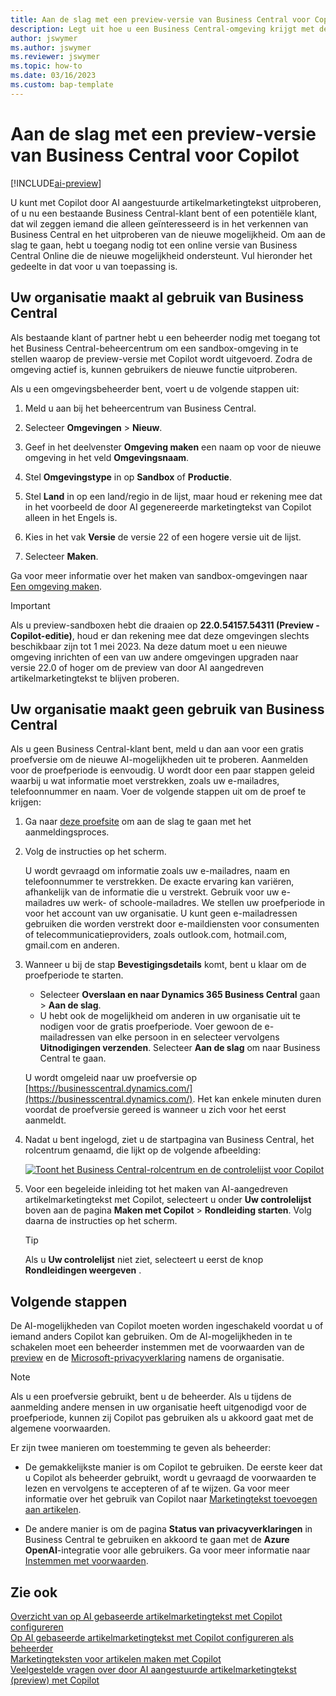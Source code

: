 ```yaml
---
title: Aan de slag met een preview-versie van Business Central voor Copilot
description: Legt uit hoe u een Business Central-omgeving krijgt met de nieuwe AI-mogelijkheid voor het genereren van tekstsuggesties voor artikel/product-beschrijvingen.
author: jswymer
ms.author: jswymer
ms.reviewer: jswymer
ms.topic: how-to
ms.date: 03/16/2023
ms.custom: bap-template
---
```


# <a name="get-started-with-a-business-central-preview-version-for-copilot" />Aan de slag met een preview-versie van Business Central voor Copilot

[!INCLUDE[ai-preview](includes/ai-preview.md)]

U kunt met Copilot door AI aangestuurde artikelmarketingtekst uitproberen, of u nu een bestaande Business Central-klant bent of een potentiële klant, dat wil zeggen iemand die alleen geïnteresseerd is in het verkennen van Business Central en het uitproberen van de nieuwe mogelijkheid. Om aan de slag te gaan, hebt u toegang nodig tot een online versie van Business Central Online die de nieuwe mogelijkheid ondersteunt. Vul hieronder het gedeelte in dat voor u van toepassing is.

## <a name="your-organization-already-uses-business-central" />Uw organisatie maakt al gebruik van Business Central

Als bestaande klant of partner hebt u een beheerder nodig met toegang tot het Business Central-beheercentrum om een sandbox-omgeving in te stellen waarop de preview-versie met Copilot wordt uitgevoerd. Zodra de omgeving actief is, kunnen gebruikers de nieuwe functie uitproberen.

Als u een omgevingsbeheerder bent, voert u de volgende stappen uit:

1. Meld u aan bij het beheercentrum van Business Central.
2. Selecteer **Omgevingen** > **Nieuw**.
3. Geef in het deelvenster **Omgeving maken** een naam op voor de nieuwe omgeving in het veld **Omgevingsnaam**.
4. Stel **Omgevingstype** in op **Sandbox** of **Productie**.
5. Stel **Land** in op een land/regio in de lijst, maar houd er rekening mee dat in het voorbeeld de door AI gegenereerde marketingtekst van Copilot alleen in het Engels is.
6. Kies in het vak **Versie** de versie 22 of een hogere versie uit de lijst.

   <!--
   > [!IMPORTANT]
   > You must use **22.0.54157.54311 (Preview - Copilot edition)** to experience Copilot.
   -->
7. Selecteer **Maken**.  

Ga voor meer informatie over het maken van sandbox-omgevingen naar [Een omgeving maken](/dynamics365/business-central/dev-itpro/administration/tenant-admin-center-environments#create-a-new-environment).

> [!IMPORTANT]
> Als u preview-sandboxen hebt die draaien op **22.0.54157.54311 (Preview - Copilot-editie)**, houd er dan rekening mee dat deze omgevingen slechts beschikbaar zijn tot 1 mei 2023. Na deze datum moet u een nieuwe omgeving inrichten of een van uw andere omgevingen upgraden naar versie 22.0 of hoger om de preview van door AI aangedreven artikelmarketingtekst te blijven proberen.

## <a name="your-organization-doesnt-use-business-central" />Uw organisatie maakt geen gebruik van Business Central

Als u geen Business Central-klant bent, meld u dan aan voor een gratis proefversie om de nieuwe AI-mogelijkheden uit te proberen. Aanmelden voor de proefperiode is eenvoudig. U wordt door een paar stappen geleid waarbij u wat informatie moet verstrekken, zoals uw e-mailadres, telefoonnummer en naam. Voer de volgende stappen uit om de proef te krijgen:

1. Ga naar [deze proefsite](https://go.microsoft.com/fwlink/?linkid=2227167) om aan de slag te gaan met het aanmeldingsproces.
2. Volg de instructies op het scherm.

   U wordt gevraagd om informatie zoals uw e-mailadres, naam en telefoonnummer te verstrekken. De exacte ervaring kan variëren, afhankelijk van de informatie die u verstrekt. <!--But here are a couple important points to be aware of as you run through the sign-up process:--> Gebruik voor uw e-mailadres uw werk- of schoole-mailadres. We stellen uw proefperiode in voor het account van uw organisatie. U kunt geen e-mailadressen gebruiken die worden verstrekt door e-maildiensten voor consumenten of telecommunicatieproviders, zoals outlook.com, hotmail.com, gmail.com en anderen.
   
   <!-- When you get to the option for **Country or region** be sure to set this **United States**.

      > [!IMPORTANT]
      > You must set **Country or region** to **United States**; otherwise the AI-powered item marketing text with Copilot won't be available in Business Central.  -->
3. Wanneer u bij de stap **Bevestigingsdetails** komt, bent u klaar om de proefperiode te starten.

   - Selecteer **Overslaan en naar Dynamics 365 Business Central** gaan > **Aan de slag**.
   - U hebt ook de mogelijkheid om anderen in uw organisatie uit te nodigen voor de gratis proefperiode. Voer gewoon de e-mailadressen van elke persoon in en selecteer vervolgens **Uitnodigingen verzenden**. Selecteer **Aan de slag** om naar Business Central te gaan.  

   U wordt omgeleid naar uw proefversie op [https://businesscentral.dynamics.com/](https://businesscentral.dynamics.com/). Het kan enkele minuten duren voordat de proefversie gereed is wanneer u zich voor het eerst aanmeldt.

<!--
1. On the **Let's get you started** step, enter your work or school email address, then select **Next**.

   Use your work or school email address. We'll establish your trial on your organization's account. You can't use email addresses provided by consumer email services or telecommunication providers, such as outlook.com, hotmail.com, gmail.com, and others.
3. When asked what kind of email you have, select **I got it from my organization** > **Next**.
4. On the **Create your account** step, you provide information that will help use set up a trial version of Business Central that you can sign in to.

   1. Provide a telephone number that we can use to send you a verification code. Enter a country code and number that isn't VoIP or toll free.
   2. Choose how you want us to send the verification code:
      - Select **Text me** to get the verification code in a text message.
      - Select **Call me** to get the code in a voice message.
   3. Select **Send verification code**. 
   4. When you get the code, type it in the **Enter your verification code** box, then select **Verify**.

      Once you're verified, we'll send you an email with another verification code that you'll use in the next step to complete creating your account.
   5. Fill in your first and last name.
   6. Set **Country or region** to **United States**.

      > [!IMPORTANT]
      > You must set **Country or region** to **United States**; otherwise the AI-powered item marketing text with Copilot won't be available in Business Central.  

   7. Enter a valid phone umber in the **Business telephone number** box.
   8. In the **Create password** and **Confirm password** boxes, enter a password that you want to use to sign in to Business Central. The password must at least eight characters and include at least one number, an uppercase letter, and a lower case letter.
   9. In the **Verification code** box, enter the verification code we sent you in an email, then select **Next**.
   10. When you get a prompt that your account is successfully created, select **Sign in**.
-->

4. Nadat u bent ingelogd, ziet u de startpagina van Business Central, het rolcentrum genaamd, die lijkt op de volgende afbeelding:

   [![Toont het Business Central-rolcentrum en de controlelijst voor Copilot](media/copilot-checklist.png)](media/copilot-checklist.png#lightbox)

5. Voor een begeleide inleiding tot het maken van AI-aangedreven artikelmarketingtekst met Copilot, selecteert u onder **Uw controlelijst** boven aan de pagina **Maken met Copilot** > **Rondleiding starten**. Volg daarna de instructies op het scherm.

   > [!TIP]
   > Als u **Uw controlelijst** niet ziet, selecteert u eerst de knop **Rondleidingen weergeven** .

## <a name="next-steps" />Volgende stappen

De AI-mogelijkheden van Copilot moeten worden ingeschakeld voordat u of iemand anders Copilot kan gebruiken. Om de AI-mogelijkheden in te schakelen moet een beheerder instemmen met de voorwaarden van de [preview](https://dynamics.microsoft.com/legaldocs/supp-dynamics365-preview/) en de [Microsoft-privacyverklaring](https://go.microsoft.com/fwlink/?LinkId=521839) namens de organisatie.

> [!NOTE]
> Als u een proefversie gebruikt, bent u de beheerder. Als u tijdens de aanmelding andere mensen in uw organisatie heeft uitgenodigd voor de proefperiode, kunnen zij Copilot pas gebruiken als u akkoord gaat met de algemene voorwaarden.

Er zijn twee manieren om toestemming te geven als beheerder:

- De gemakkelijkste manier is om Copilot te gebruiken. De eerste keer dat u Copilot als beheerder gebruikt, wordt u gevraagd de voorwaarden te lezen en vervolgens te accepteren of af te wijzen. Ga voor meer informatie over het gebruik van Copilot naar [Marketingtekst toevoegen aan artikelen](item-marketing-text.md).  

- De andere manier is om de pagina **Status van privacyverklaringen** in Business Central te gebruiken en akkoord te gaan met de **Azure OpenAI**-integratie voor alle gebruikers. Ga voor meer informatie naar [Instemmen met voorwaarden](enable-ai.md#consent-to-or-reject-preview-and-privacy-terms-and-conditions-for-all-users).

## <a name="see-also" />Zie ook

[Overzicht van op AI gebaseerde artikelmarketingtekst met Copilot configureren](ai-overview.md)  
[Op AI gebaseerde artikelmarketingtekst met Copilot configureren als beheerder](enable-ai.md)  
[Marketingteksten voor artikelen maken met Copilot](item-marketing-text.md)  
[Veelgestelde vragen over door AI aangestuurde artikelmarketingtekst (preview) met Copilot](ai-faq.md)  
